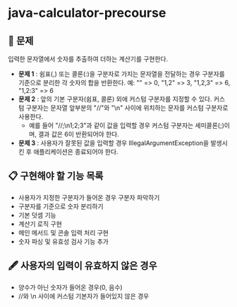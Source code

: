 # java-calculator-precourse

## 📍 문제
입력한 문자열에서 숫자를 추출하여 더하는 계산기를 구현한다.
- **문제 1** : 쉼표(,) 또는 콜론(:)을 구분자로 가지는 문자열을 전달하는 경우 구분자를 기준으로 분리한 각 숫자의 합을 반환한다.
예: "" => 0, "1,2" => 3, "1,2,3" => 6, "1,2:3" => 6
- **문제 2** : 앞의 기본 구분자(쉼표, 콜론) 외에 커스텀 구분자를 지정할 수 있다. 커스텀 구분자는 문자열 앞부분의 "//"와 "\n" 사이에 위치하는 문자를 커스텀 구분자로 사용한다.
  - 예를 들어 "//;\n1;2;3"과 같이 값을 입력할 경우 커스텀 구분자는 세미콜론(;)이며, 결과 값은 6이 반환되어야 한다.
- **문제 3** : 사용자가 잘못된 값을 입력할 경우 IllegalArgumentException을 발생시킨 후 애플리케이션은 종료되어야 한다.

## 📋 구현해야 할 기능 목록
- 사용자가 지정한 구분자가 들어온 경우 구분자 파악하기
- 구분자를 기준으로 숫자 분리하기
- 기본 덧셈 기능
- 계산기 로직 구현
- 메인 메서드 및 콘솔 입력 처리 구현
- 숫자 파싱 및 유효성 검사 기능 추가

## 🖋️ 사용자의 입력이 유효하지 않은 경우
- 양수가 아닌 숫자가 들어온 경우(0, 음수)
- //와 \n 사이에 커스텀 기본자가 들어있지 않은 경우 